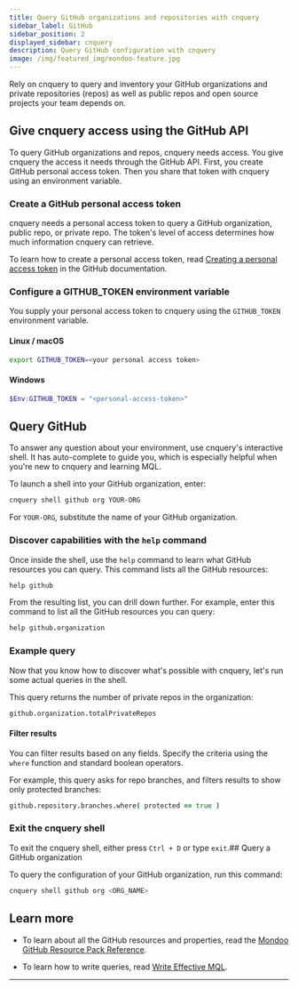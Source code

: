```yaml
---
title: Query GitHub organizations and repositories with cnquery
sidebar_label: GitHub
sidebar_position: 2
displayed_sidebar: cnquery
description: Query GitHub configuration with cnquery
image: /img/featured_img/mondoo-feature.jpg
---
```


Rely on cnquery to query and inventory your GitHub organizations and private repositories (repos) as well as public repos and open source projects your team depends on.

## Give cnquery access using the GitHub API

To query GitHub organizations and repos, cnquery needs access. You give cnquery the access it needs through the GitHub API. First, you create GitHub personal access token. Then you share that token with cnquery using an environment variable.

### Create a GitHub personal access token

cnquery needs a personal access token to query a GitHub organization, public repo, or private repo. The token's level of access determines how much information cnquery can retrieve.

To learn how to create a personal access token, read [Creating a personal access token](https://docs.github.com/en/authentication/keeping-your-account-and-data-secure/creating-a-personal-access-token) in the GitHub documentation.

### Configure a GITHUB_TOKEN environment variable

You supply your personal access token to cnquery using the `GITHUB_TOKEN` environment variable.

#### Linux / macOS

```bash
export GITHUB_TOKEN=<your personal access token>
```

#### Windows

```powershell
$Env:GITHUB_TOKEN = "<personal-access-token>"
```

## Query GitHub

To answer any question about your environment, use cnquery's interactive shell. It has auto-complete to guide you, which is especially helpful when you're new to cnquery and learning MQL.

To launch a shell into your GitHub organization, enter:

```bash
cnquery shell github org YOUR-ORG
```

For `YOUR-ORG`, substitute the name of your GitHub organization.

### Discover capabilities with the `help` command

Once inside the shell, use the `help` command to learn what GitHub resources you can query. This command lists all the GitHub resources:

```coffeescript
help github
```

From the resulting list, you can drill down further. For example, enter this command to list all the GitHub resources you can query:

```coffeescript
help github.organization
```

### Example query

Now that you know how to discover what's possible with cnquery, let's run some actual queries in the shell.

This query returns the number of private repos in the organization:

```coffeescript
github.organization.totalPrivateRepos
```

#### Filter results

You can filter results based on any fields. Specify the criteria using the `where` function and standard boolean operators.

For example, this query asks for repo branches, and filters results to show only protected branches:

```coffeescript
github.repository.branches.where( protected == true )
```

### Exit the cnquery shell

To exit the cnquery shell, either press `Ctrl + D` or type `exit`.## Query a GitHub organization

To query the configuration of your GitHub organization, run this command:

```bash
cnquery shell github org <ORG_NAME>
```

## Learn more

- To learn about all the GitHub resources and properties, read the [Mondoo GitHub Resource Pack Reference](/mql/resources/github-pack/).

- To learn how to write queries, read [Write Effective MQL](/mql/mql.write).

---
